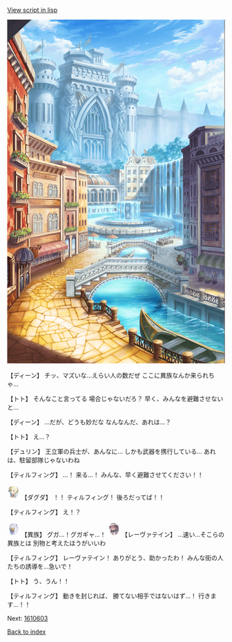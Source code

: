 [View script in lisp](../scripts/1610602.txt)

![006_town.png](../images/backgrounds/006_town.png)

【ディーン】
チッ、マズいな…えらい人の数だぜ
ここに異族なんか来られちゃ…

【トト】
そんなこと言ってる
場合じゃないだろ？
早く、みんなを避難させないと…

【ディーン】
…だが、どうも妙だな
なんなんだ、あれは…？

【トト】
え…？

【デュリン】
王立軍の兵士が、あんなに…
しかも武器を携行している…
あれは、駐留部隊じゃないわね

【ティルフィング】
…！
来る…！
みんな、早く避難させてください！！

<img src="../images/units/200641.png" alt="200641.png" height="34"/>
【ダグダ】
！！
ティルフィング！
後ろだってば！！

【ティルフィング】
え！？

<img src="../images/units/810004.png" alt="810004.png" height="34"/>
【異族】
グガ…！グガギャ…！

<img src="../images/units/100221.png" alt="100221.png" height="34"/>
【レーヴァテイン】
…速い…そこらの異族とは
別物と考えたほうがいいわ

【ティルフィング】
レーヴァテイン！
ありがとう、助かったわ！
みんな街の人たちの誘導を…急いで！

【トト】
う、うん！！

【ティルフィング】
動きを封じれば、
勝てない相手ではないはず…！
行きます…！！

Next: [1610603](1610603.md)

[Back to index](index.md)
